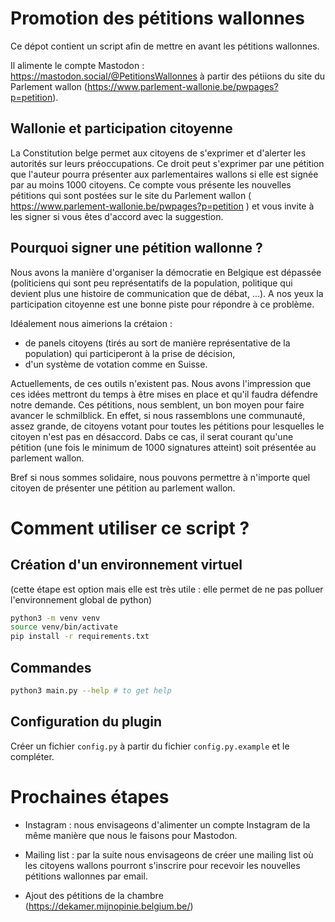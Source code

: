 # Promotion des pétitions wallonnes

Ce dépot contient un script afin de mettre en avant les pétitions wallonnes.

Il alimente le compte Mastodon : https://mastodon.social/@PetitionsWallonnes à partir des pétiions du site du Parlement wallon (https://www.parlement-wallonie.be/pwpages?p=petition).


## Wallonie et participation citoyenne

La Constitution belge permet aux citoyens de s'exprimer et d'alerter les autorités sur leurs préoccupations. Ce droit peut s'exprimer par une pétition que l'auteur pourra présenter aux parlementaires wallons si elle est signée par au moins 1000 citoyens. Ce compte vous présente les nouvelles pétitions qui sont postées sur le site du Parlement wallon ( https://www.parlement-wallonie.be/pwpages?p=petition ) et vous invite à les signer si vous êtes d'accord avec la suggestion.


## Pourquoi signer une pétition wallonne ?

Nous avons la manière d'organiser la démocratie en Belgique est dépassée
(politiciens qui sont peu représentatifs de la population, politique qui devient plus une histoire de communication que de débat, ...). A nos yeux la participation citoyenne est une bonne piste pour répondre à ce problème.

Idéalement nous aimerions la crétaion :
- de panels citoyens (tirés au sort de manière représentative de la population) qui participeront à la prise de décision,
- d'un système de votation comme en Suisse.

Actuellements, de ces outils n'existent pas. Nous avons l'impression que ces idées mettront du temps à être mises en place et qu'il faudra défendre notre demande. Ces pétitions, nous semblent, un bon moyen pour faire avancer le schmilblick. En effet, si nous rassemblons une communauté, assez grande, de citoyens votant pour toutes les pétitions pour lesquelles le citoyen n'est pas en désaccord. Dabs ce cas, il serat courant qu'une pétition (une fois le minimum de 1000 signatures atteint) soit présentée au parlement wallon.

Bref si nous sommes solidaire, nous pouvons permettre à n'importe quel citoyen
de présenter une pétition au parlement wallon. 


# Comment utiliser ce script ?


## Création d'un environnement virtuel

(cette étape est option mais elle est très utile : elle permet de ne pas polluer l'environnement global de python)

```bash
python3 -m venv venv
source venv/bin/activate
pip install -r requirements.txt
```


## Commandes

```bash
python3 main.py --help # to get help
```

## Configuration du plugin 

Créer un fichier `config.py` à partir du fichier `config.py.example` et le compléter.


# Prochaines étapes

- Instagram : nous envisageons d'alimenter un compte Instagram de la même manière que nous le faisons pour Mastodon.

- Mailing list : par la suite nous envisageons de créer une mailing list où les citoyens wallons pourront s'inscrire pour recevoir les nouvelles pétitions wallonnes par email.

- Ajout des pétitions de la chambre (https://dekamer.mijnopinie.belgium.be/)